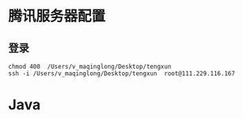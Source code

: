 # 腾讯服务器配置

## 登录

```shell
chmod 400  /Users/v_maqinglong/Desktop/tengxun
ssh -i /Users/v_maqinglong/Desktop/tengxun  root@111.229.116.167
```

# Java